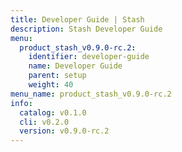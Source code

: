 ```yaml
---
title: Developer Guide | Stash
description: Stash Developer Guide
menu:
  product_stash_v0.9.0-rc.2:
    identifier: developer-guide
    name: Developer Guide
    parent: setup
    weight: 40
menu_name: product_stash_v0.9.0-rc.2
info:
  catalog: v0.1.0
  cli: v0.2.0
  version: v0.9.0-rc.2
---
```


